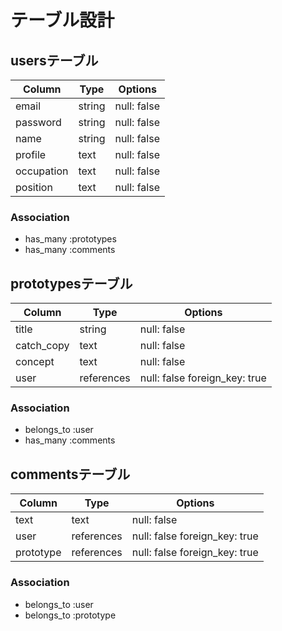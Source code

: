 # テーブル設計

## usersテーブル

| Column    | Type   | Options     |
| --------- | ------ | ----------- |
| email     | string | null: false |
| password  | string | null: false |
| name      | string | null: false |
| profile   | text   | null: false |
| occupation| text   | null: false |
| position  | text   | null: false |

### Association
- has_many :prototypes
- has_many :comments

## prototypesテーブル

| Column     | Type       | Options                      |
| ---------- | ---------- | ---------------------------- |
| title      | string     | null: false                  |
| catch_copy | text       | null: false                  |
| concept    | text       | null: false                  |
| user       | references | null: false foreign_key: true|

### Association
- belongs_to :user
- has_many :comments


## commentsテーブル
| Column    | Type       | Options                      |
| --------- | ---------- | ---------------------------- |
| text      | text       | null: false                  |
| user      | references | null: false foreign_key: true|
|prototype  | references | null: false foreign_key: true|

### Association
- belongs_to :user
- belongs_to :prototype
